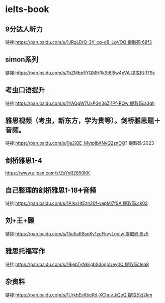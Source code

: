 # ielts-book


## 9分达人听力
链接:https://pan.baidu.com/s/1JRgLBrQ-3Y_cq-oB_LgVOQ 提取码:68f3

## simon系列
链接:https://pan.baidu.com/s/1hZMbp5YQMHRk9t6l5w4eVA 提取码:179s

## 考虫口语提升
链接:https://pan.baidu.com/s/1YAQgW7UxPGn3qZj1Pf-RQw 提取码:a3qh

## 雅思视频（考虫，新东方，学为贵等）。剑桥雅思题＋音频。
链接:https://pan.baidu.com/s/1je2jQE_MytpIbXNyQ2znOQ?
提取码:2023

## 剑桥雅思1-4
https://www.alipan.com/s/ZsYnRZ859KK

## 自己整理的剑桥雅思1-18➕音频
链接:https://pan.baidu.com/s/1AIkxHtEzn20f-vepMl7f9A 提取码:ck02

## 刘+王+顾
链接:https://pan.baidu.com/s/15o5aK8snKy1zuFkyyLgoIw 提取码:l5z5

## 雅思托福写作
链接:https://pan.baidu.com/s/1RjebTyNkjjqbSdogoUey0Q 提取码:1ea8

## 杂资料
链接:https://pan.baidu.com/s/1UrkbEsKbeRd-XChuv_kQoQ 提取码:j2km
